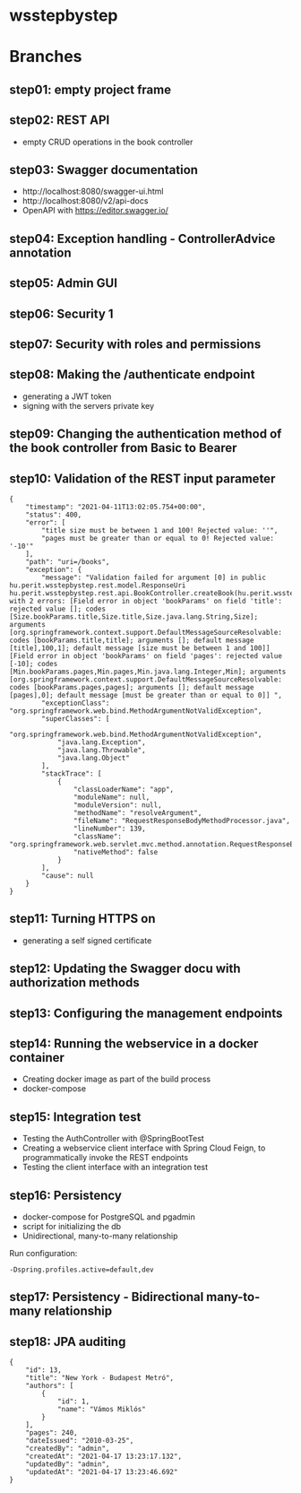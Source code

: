 # wsstepbystep

# Branches

## step01: empty project frame

## step02: REST API 
* empty CRUD operations in the book controller

## step03: Swagger documentation 
* http://localhost:8080/swagger-ui.html
* http://localhost:8080/v2/api-docs
* OpenAPI with https://editor.swagger.io/

## step04: Exception handling - ControllerAdvice annotation

## step05: Admin GUI

## step06: Security 1

## step07: Security with roles and permissions

## step08: Making the /authenticate endpoint
* generating a JWT token
* signing with the servers private key

## step09: Changing the authentication method of the book controller from Basic to Bearer

## step10: Validation of the REST input parameter

```
{
    "timestamp": "2021-04-11T13:02:05.754+00:00",
    "status": 400,
    "error": [
        "title size must be between 1 and 100! Rejected value: ''",
        "pages must be greater than or equal to 0! Rejected value: '-10'"
    ],
    "path": "uri=/books",
    "exception": {
        "message": "Validation failed for argument [0] in public hu.perit.wsstepbystep.rest.model.ResponseUri hu.perit.wsstepbystep.rest.api.BookController.createBook(hu.perit.wsstepbystep.rest.model.BookParams) with 2 errors: [Field error in object 'bookParams' on field 'title': rejected value []; codes [Size.bookParams.title,Size.title,Size.java.lang.String,Size]; arguments [org.springframework.context.support.DefaultMessageSourceResolvable: codes [bookParams.title,title]; arguments []; default message [title],100,1]; default message [size must be between 1 and 100]] [Field error in object 'bookParams' on field 'pages': rejected value [-10]; codes [Min.bookParams.pages,Min.pages,Min.java.lang.Integer,Min]; arguments [org.springframework.context.support.DefaultMessageSourceResolvable: codes [bookParams.pages,pages]; arguments []; default message [pages],0]; default message [must be greater than or equal to 0]] ",
        "exceptionClass": "org.springframework.web.bind.MethodArgumentNotValidException",
        "superClasses": [
            "org.springframework.web.bind.MethodArgumentNotValidException",
            "java.lang.Exception",
            "java.lang.Throwable",
            "java.lang.Object"
        ],
        "stackTrace": [
            {
                "classLoaderName": "app",
                "moduleName": null,
                "moduleVersion": null,
                "methodName": "resolveArgument",
                "fileName": "RequestResponseBodyMethodProcessor.java",
                "lineNumber": 139,
                "className": "org.springframework.web.servlet.mvc.method.annotation.RequestResponseBodyMethodProcessor",
                "nativeMethod": false
            }
        ],
        "cause": null
    }
}
```

## step11: Turning HTTPS on
* generating a self signed certificate

## step12: Updating the Swagger docu with authorization methods

## step13: Configuring the management endpoints

## step14: Running the webservice in a docker container
* Creating docker image as part of the build process
* docker-compose

## step15: Integration test
* Testing the AuthController with @SpringBootTest
* Creating a webservice client interface with Spring Cloud Feign, to programmatically invoke the REST endpoints
* Testing the client interface with an integration test

## step16: Persistency
* docker-compose for PostgreSQL and pgadmin
* script for initializing the db
* Unidirectional, many-to-many relationship

Run configuration:
```
-Dspring.profiles.active=default,dev
```

## step17: Persistency - Bidirectional many-to-many relationship

## step18: JPA auditing

```
{
    "id": 13,
    "title": "New York - Budapest Metró",
    "authors": [
        {
            "id": 1,
            "name": "Vámos Miklós"
        }
    ],
    "pages": 240,
    "dateIssued": "2010-03-25",
    "createdBy": "admin",
    "createdAt": "2021-04-17 13:23:17.132",
    "updatedBy": "admin",
    "updatedAt": "2021-04-17 13:23:46.692"
}
```